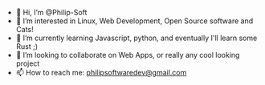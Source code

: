 - 👋 Hi, I’m @Philip-Soft
- 👀 I’m interested in Linux, Web Development, Open Source software and Cats!
- 🌱 I’m currently learning Javascript, python, and eventually I'll learn some Rust ;)
- 💞️ I’m looking to collaborate on Web Apps, or really any cool looking project
- 📫 How to reach me: philipsoftwaredev@gmail.com
